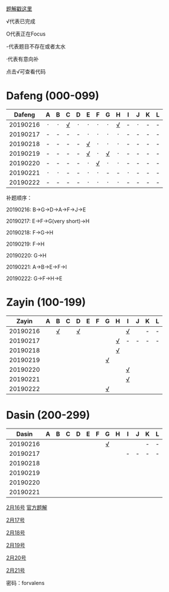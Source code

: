 
[题解戳这里](https://github.com/Dafenghh/Training_Summary/blob/master/2019%E5%AF%92%E5%81%87%E9%9B%86%E8%AE%AD%E9%A2%98%E8%A7%A3.md)


√代表已完成

O代表正在Focus

-代表题目不存在或者太水

·代表有意向补

点击√可查看代码


# Dafeng (000-099)

Dafeng  |   A    |   B    |   C    |   D    |   E    |   F    |   G    |   H    |   I    |   J    |   K    |   L
:------:|:------:|:------:|:------:|:------:|:------:|:------:|:------:|:------:|:------:|:------:|:------:|:------:
20190216|   ·    |   ·    |[√][001]|  ·     |   ·    |   ·    |    ·   |[√][002]|    -   |   ·    |   -    |-   
20190217|   -    |   -    |   -    |   -    |   ·    |   ·    |    ·   |   ·    |    -   |   -    |   -    |-
20190218|   -    |   -    |   -    |   -    |[√][003]|   ·    |    ·   |   ·    |    -   |   -    |   -    |-
20190219|   -    |   -    |   -    |   -    |[√][004]|   ·    |[√][005]|   ·    |    -   |   -    |   -    |-
20190220|   -    |   -    |   -    |   -    |   ·    |[√][006]|   ·    |   ·    |    -   |   -    |   -    |-
20190221|   ·    |   ·    |   -    |   -    |   ·    |  ·     |   -    |   -    |    ·   |   -    |   -    |-
20190222|   -    |   -    |   -    |   -    |   ·    |  ·     |   ·    |   ·    |    -   |   -    |   -    |-

补题顺序：

20190216: B->G->D->A->F->J->E

20190217: E->F->G(very short)->H

20190218: F->G->H

20190219: F->H

20190220: G->H

20190221: A->B->E->F->I

20190222: G->F->H->E

[001]: https://github.com/Dafenghh/Training_Summary/blob/master/code/20190216/C_dafeng.cpp
[002]: https://github.com/Dafenghh/Training_Summary/blob/master/code/20190216/H_dafeng.cpp
[003]: https://github.com/Dafenghh/Training_Summary/blob/master/code/20190218/E_dafeng.cpp
[004]: https://github.com/Dafenghh/Training_Summary/blob/master/code/20190219/E_dafeng.cpp
[005]: https://github.com/Dafenghh/Training_Summary/blob/master/code/20190219/G_dafeng.cpp
[006]: https://github.com/Dafenghh/Training_Summary/blob/master/code/20190220/F_dafeng.cpp


# Zayin (100-199)

Zayin   |   A    |   B    |   C    |   D    |   E    |   F    |   G    |   H    |   I    |   J    |   K    |   L
:------:|:------:|:------:|:------:|:------:|:------:|:------:|:------:|:------:|:------:|:------:|:------:|:------:
20190216|        |[√][102]|        |[√][100]|        |        |        |        |[√][101]|        |   -    |-   
20190217|        |        |        |        |        |        |        |[√][103]|    -   |   -    |   -    |-
20190218|        |        |        |        |        |        |        |[√][104]|        |        |        |
20190219|        |        |        |        |        |        |[√][106]|        |        |        |        |
20190220|        |        |        |        |        |        |        |        |[√][105]|        |        |
20190221|        |        |        |        |        |        |        |        |[√][107]|        |        |
20190222|        |        |        |        |        |        |[√][108]|        |        |        |        |

[100]: https://github.com/Dafenghh/Training_Summary/blob/master/code/20190216/D_zayin.cpp
[101]: https://github.com/Dafenghh/Training_Summary/blob/master/code/20190216/I_zayin.cpp
[102]: https://github.com/Dafenghh/Training_Summary/blob/master/code/20190216/B_zayin.cpp
[103]: https://github.com/Dafenghh/Training_Summary/blob/master/code/20190217/H_Zayin.cpp
[104]: https://github.com/Dafenghh/Training_Summary/blob/master/code/20190218/H_Zayin.cpp
[105]: https://github.com/Dafenghh/Training_Summary/blob/master/code/20190220/H_Zayin.cpp
[106]: https://github.com/Dafenghh/Training_Summary/blob/master/code/20190219/G_Zayin.cpp
[107]: https://github.com/Dafenghh/Training_Summary/blob/master/code/20190221/I_Zayin.cpp
[108]: https://github.com/Dafenghh/Training_Summary/blob/master/code/20190222/G_Zayin.cpp


# Dasin (200-299)

Dasin   |   A    |   B    |   C    |   D    |   E    |   F    |   G    |   H    |   I    |   J    |   K    |   L
:------:|:------:|:------:|:------:|:------:|:------:|:------:|:------:|:------:|:------:|:------:|:------:|:------:
20190216|        |        |        |        |        |        |[√][200]|        |        |        |   -    |-   
20190217|        |        |        |        |        |        |        |        |    -   |   -    |   -    |-
20190218|        |        |        |        |        |        |        |        |        |        |        |
20190219|        |        |        |        |        |        |        |        |        |        |        |
20190220|        |        |        |        |        |        |        |        |        |        |        |
20190221|        |        |        |        |        |        |        |        |        |        |        |

[200]: https://github.com/Dafenghh/Training_Summary/blob/master/code/20190216/G_dasin.cpp


[2月16号](https://vjudge.net/contest/283465) [官方题解](http://bubblecup.org/Content/Media/Booklet2018.pdf)

[2月17号](https://vjudge.net/contest/283466)

[2月18号](https://vjudge.net/contest/283467)

[2月19号](https://vjudge.net/contest/283468)

[2月20号](https://vjudge.net/contest/283469)

[2月21号](https://vjudge.net/contest/283637)

密码：forvalens
